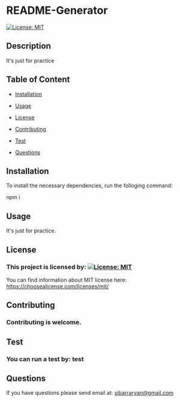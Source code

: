 
   
 
 # README-Generator
 
 
  [![License: MIT](https://img.shields.io/badge/License-MIT-yellow.svg)](https://opensource.org/licenses/MIT)
 
  ## Description
  It's just for practice


## Table of Content
  
  * [Installation](#installation)
  
  * [Usage](#usage
)
  
  *  [License](#license)

  * [Contributing](#contributing)

  * [Test](#test)

  * [Questions](#questions)




  
  
 

## Installation

  To install the necessary dependencies, run the folloging command: 

  npm i

## Usage
It's just for practice.

## License
### This project is licensed by:  [![License: MIT](https://img.shields.io/badge/License-MIT-yellow.svg)](https://opensource.org/licenses/MIT)
You can find information about MIT license here: https://choosealicense.com/licenses/mit/


## Contributing
###  Contributing is welcome.

## Test
### You can run a test by: test  

## Questions
If you have questions please send email at: sibarraryan@gmail.com
  